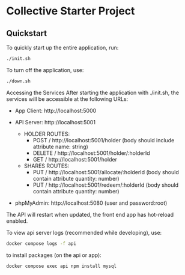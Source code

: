 # Collective Starter Project

## Quickstart

To quickly start up the entire application, run:

```bash
./init.sh
```

To turn off the application, use:

```bash
./down.sh
```

Accessing the Services
After starting the application with ./init.sh, the services will be accessible at the following URLs:

- App Client: http://localhost:5000

- API Server: http://localhost:5001
  - HOLDER ROUTES:
    - POST / http://localhost:5001/holder (body should include attribute name: string)
    - DELETE / http://localhost:5001/holder/:holderId
    - GET / http://localhost:5001/holder
  - SHARES ROUTES:
    - PUT / http://localhost:5001/allocate/:holderId (body should contain attribute quantity: number)
    - PUT / http://localhost:5001/redeem/:holderId (body should contain attribute quantity: number)

- phpMyAdmin: http://localhost:5080 (user and password:root)

The API will restart when updated, the front end app has hot-reload enabled.

To view api server logs (recommended while developing), use:

```bash
docker compose logs -f api
```

to install packages (on the api or app):

```bash
docker compose exec api npm install mysql
```
